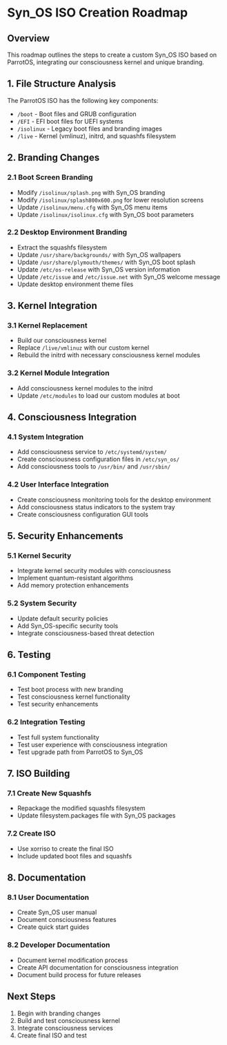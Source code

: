 # Syn_OS ISO Creation Roadmap

## Overview

This roadmap outlines the steps to create a custom Syn_OS ISO based on ParrotOS, integrating our consciousness kernel and unique branding.

## 1. File Structure Analysis

The ParrotOS ISO has the following key components:
- `/boot` - Boot files and GRUB configuration
- `/EFI` - EFI boot files for UEFI systems
- `/isolinux` - Legacy boot files and branding images
- `/live` - Kernel (vmlinuz), initrd, and squashfs filesystem

## 2. Branding Changes

### 2.1 Boot Screen Branding
- Modify `/isolinux/splash.png` with Syn_OS branding
- Modify `/isolinux/splash800x600.png` for lower resolution screens
- Update `/isolinux/menu.cfg` with Syn_OS menu items
- Update `/isolinux/isolinux.cfg` with Syn_OS boot parameters

### 2.2 Desktop Environment Branding
- Extract the squashfs filesystem
- Update `/usr/share/backgrounds/` with Syn_OS wallpapers
- Update `/usr/share/plymouth/themes/` with Syn_OS boot splash
- Update `/etc/os-release` with Syn_OS version information
- Update `/etc/issue` and `/etc/issue.net` with Syn_OS welcome message
- Update desktop environment theme files

## 3. Kernel Integration

### 3.1 Kernel Replacement
- Build our consciousness kernel
- Replace `/live/vmlinuz` with our custom kernel
- Rebuild the initrd with necessary consciousness kernel modules

### 3.2 Kernel Module Integration
- Add consciousness kernel modules to the initrd
- Update `/etc/modules` to load our custom modules at boot

## 4. Consciousness Integration

### 4.1 System Integration
- Add consciousness service to `/etc/systemd/system/`
- Create consciousness configuration files in `/etc/syn_os/`
- Add consciousness tools to `/usr/bin/` and `/usr/sbin/`

### 4.2 User Interface Integration
- Create consciousness monitoring tools for the desktop environment
- Add consciousness status indicators to the system tray
- Create consciousness configuration GUI tools

## 5. Security Enhancements

### 5.1 Kernel Security
- Integrate kernel security modules with consciousness
- Implement quantum-resistant algorithms
- Add memory protection enhancements

### 5.2 System Security
- Update default security policies
- Add Syn_OS-specific security tools
- Integrate consciousness-based threat detection

## 6. Testing

### 6.1 Component Testing
- Test boot process with new branding
- Test consciousness kernel functionality
- Test security enhancements

### 6.2 Integration Testing
- Test full system functionality
- Test user experience with consciousness integration
- Test upgrade path from ParrotOS to Syn_OS

## 7. ISO Building

### 7.1 Create New Squashfs
- Repackage the modified squashfs filesystem
- Update filesystem.packages file with Syn_OS packages

### 7.2 Create ISO
- Use xorriso to create the final ISO
- Include updated boot files and squashfs

## 8. Documentation

### 8.1 User Documentation
- Create Syn_OS user manual
- Document consciousness features
- Create quick start guides

### 8.2 Developer Documentation
- Document kernel modification process
- Create API documentation for consciousness integration
- Document build process for future releases

## Next Steps

1. Begin with branding changes
2. Build and test consciousness kernel
3. Integrate consciousness services
4. Create final ISO and test
